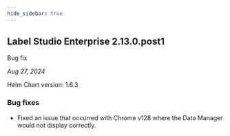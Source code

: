 ```yaml
---
hide_sidebar: true
---
```


## Label Studio Enterprise 2.13.0.post1

<div class="onprem-highlight">Bug fix</div>

*Aug 27, 2024*

Helm Chart version: 1.6.3

### Bug fixes
- Fixed an issue that occurred with Chrome v128 where the Data Manager would not display correctly.
